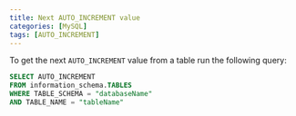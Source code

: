 ```yaml
---
title: Next AUTO_INCREMENT value
categories: [MySQL]
tags: [AUTO_INCREMENT]
---
```


To get the next `AUTO_INCREMENT` value from a table run the following query:

```sql
SELECT AUTO_INCREMENT
FROM information_schema.TABLES
WHERE TABLE_SCHEMA = "databaseName"
AND TABLE_NAME = "tableName"
```